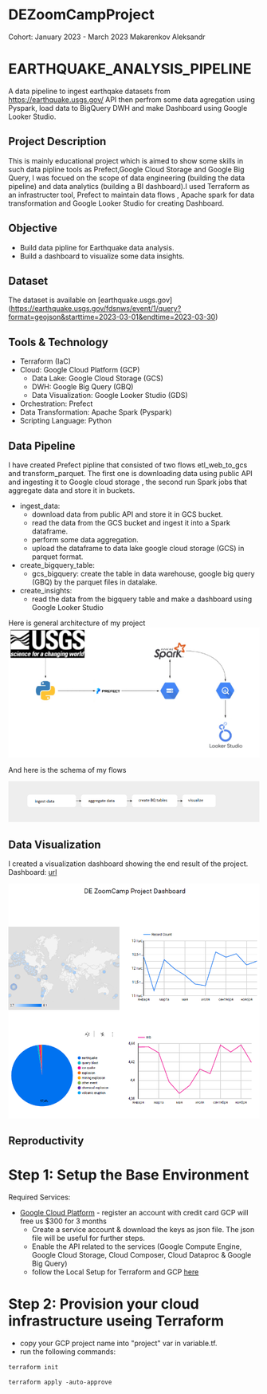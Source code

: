 # DEZoomCampProject

Cohort: January 2023 - March 2023
Makarenkov Aleksandr

# EARTHQUAKE_ANALYSIS_PIPELINE
A data pipeline to ingest earthqake datasets from https://earthquake.usgs.gov/ API then perfrom some data agregation using Pyspark, load data to BigQuery DWH and make Dashboard using Google Looker Studio.

## Project Description

This is mainly educational project which is aimed to show some skills in such data pipline tools as Prefect,Google Cloud Storage and Google Big Query, I was focued on the scope of data engineering (building the data pipeline) and data analytics (building a BI dashboard).I used Terraform as an infrastructer tool, Prefect to maintain data flows , Apache spark for data transformation and Google Looker Studio for creating Dashboard.


## Objective
  * Build data pipline for Earthquake data analysis.
  * Build a dashboard to visualize some data insights.

## Dataset
The dataset is available on [earthquake.usgs.gov] (https://earthquake.usgs.gov/fdsnws/event/1/query?format=geojson&starttime=2023-03-01&endtime=2023-03-30)


## Tools & Technology
* Terraform (IaC)
* Cloud: Google Cloud Platform (GCP)
  * Data Lake: Google Cloud Storage (GCS)
  * DWH: Google Big Query (GBQ)
  * Data Visualization: Google Looker Studio (GDS)
* Orchestration: Prefect
* Data Transformation: Apache Spark (Pyspark)
* Scripting Language: Python

## Data Pipeline
I have created Prefect pipline that consisted of two flows etl_web_to_gcs and transform_parquet. The first one is downloading data using public API and ingesting it to Google cloud storage , the second run Spark jobs that aggregate data and store it in buckets.


 * ingest_data:
    * download data from public API and store it in GCS bucket.
    * read the data from the GCS bucket and ingest it into a Spark dataframe.
    * perform some data aggregation.
    * upload the dataframe to data lake google cloud storage (GCS) in parquet format.
 * create_bigquery_table:
    * gcs_bigquery: create the table in data warehouse, google big query (GBQ) by the parquet files in datalake.
 * create_insights:
    * read the data from the bigquery table and make a dashboard using Google Looker Studio

Here is general architecture of my project  
<img alt = "image" src = "https://github.com/iskaiska911/DEZoomCampProject/blob/main/img/architecture.png">

And here is the schema of my flows 

<img alt = "image" src = "https://github.com/iskaiska911/DEZoomCampProject/blob/main/img/flows_schema.png">

## Data Visualization
I created a visualization dashboard  showing the end result of the project. <br>
Dashboard: [url](https://lookerstudio.google.com/u/0/reporting/c66f47ce-dc7d-45b8-bcb1-3fe7f9cc8d5c/page/tEnnC)

<img alt = "image" src = "https://github.com/iskaiska911/DEZoomCampProject/blob/main/img/dashboard.png">

## Reproductivity

# Step 1: Setup the Base Environment <br>
Required Services: <br>
* [Google Cloud Platform](https://console.cloud.google.com/) - register an account with credit card GCP will free us $300 for 3 months
    * Create a service account & download the keys as json file. The json file will be useful for further steps.
    * Enable the API related to the services (Google Compute Engine, Google Cloud Storage, Cloud Composer, Cloud Dataproc & Google Big Query)
    * follow the Local Setup for Terraform and GCP [here](https://github.com/DataTalksClub/data-engineering-zoomcamp/tree/main/week_1_basics_n_setup/1_terraform_gcp)

# Step 2: Provision your cloud infrastructure useing Terraform<br>
* copy your GCP project name into "project" var in variable.tf.
* run the following commands:
```console
terraform init
```
```console
terraform apply -auto-approve
```
> 
